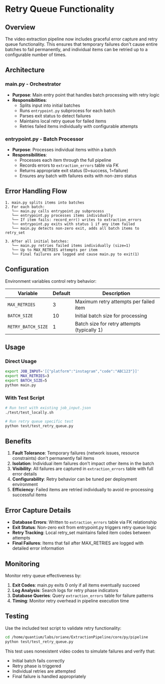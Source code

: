 # Retry Queue Functionality

## Overview

The video extraction pipeline now includes graceful error capture and retry queue functionality. This ensures that temporary failures don't cause entire batches to fail permanently, and individual items can be retried up to a configurable number of times.

## Architecture

### main.py - Orchestrator
- **Purpose**: Main entry point that handles batch processing with retry logic
- **Responsibilities**:
  - Splits input into initial batches
  - Runs `entrypoint.py` subprocess for each batch
  - Parses exit status to detect failures
  - Maintains local retry queue for failed items
  - Retries failed items individually with configurable attempts

### entrypoint.py - Batch Processor
- **Purpose**: Processes individual items within a batch
- **Responsibilities**:
  - Processes each item through the full pipeline
  - Records errors to `extraction_errors` table via FK
  - Returns appropriate exit status (0=success, 1=failure)
  - Ensures any batch with failures exits with non-zero status

## Error Handling Flow

```
1. main.py splits items into batches
2. For each batch:
   └── main.py calls entrypoint.py subprocess
   └── entrypoint.py processes items individually
   └── If item fails: record_err() writes to extraction_errors
   └── entrypoint.py exits with status 1 if any item failed
   └── main.py detects non-zero exit, adds all batch items to retry_set

3. After all initial batches:
   └── main.py retries failed items individually (size=1)
   └── Up to MAX_RETRIES attempts per item
   └── Final failures are logged and cause main.py to exit(1)
```

## Configuration

Environment variables control retry behavior:

| Variable | Default | Description |
|----------|---------|-------------|
| `MAX_RETRIES` | 3 | Maximum retry attempts per failed item |
| `BATCH_SIZE` | 10 | Initial batch size for processing |
| `RETRY_BATCH_SIZE` | 1 | Batch size for retry attempts (typically 1) |

## Usage

### Direct Usage
```bash
export JOB_INPUT='[{"platform":"instagram","code":"ABC123"}]'
export MAX_RETRIES=3
export BATCH_SIZE=5
python main.py
```

### With Test Script
```bash
# Run test with existing job_input.json
./test/test_locally.sh

# Run retry queue specific test
python test/test_retry_queue.py
```

## Benefits

1. **Fault Tolerance**: Temporary failures (network issues, resource constraints) don't permanently fail items
2. **Isolation**: Individual item failures don't impact other items in the batch
3. **Visibility**: All failures are captured in `extraction_errors` table with full error details
4. **Configurability**: Retry behavior can be tuned per deployment environment
5. **Efficiency**: Failed items are retried individually to avoid re-processing successful items

## Error Capture Details

- **Database Errors**: Written to `extraction_errors` table via FK relationship
- **Exit Status**: Non-zero exit from entrypoint.py triggers retry queue logic
- **Retry Tracking**: Local retry_set maintains failed item codes between attempts
- **Final Failures**: Items that fail after MAX_RETRIES are logged with detailed error information

## Monitoring

Monitor retry queue effectiveness by:

1. **Exit Codes**: main.py exits 0 only if all items eventually succeed
2. **Log Analysis**: Search logs for retry phase indicators
3. **Database Queries**: Query `extraction_errors` table for failure patterns
4. **Timing**: Monitor retry overhead in pipeline execution time

## Testing

Use the included test script to validate retry functionality:

```bash
cd /home/quantium/labs/oriane/ExtractionPipeline/core/py/pipeline
python test/test_retry_queue.py
```

This test uses nonexistent video codes to simulate failures and verify that:
- Initial batch fails correctly
- Retry phase is triggered
- Individual retries are attempted
- Final failure is handled appropriately
